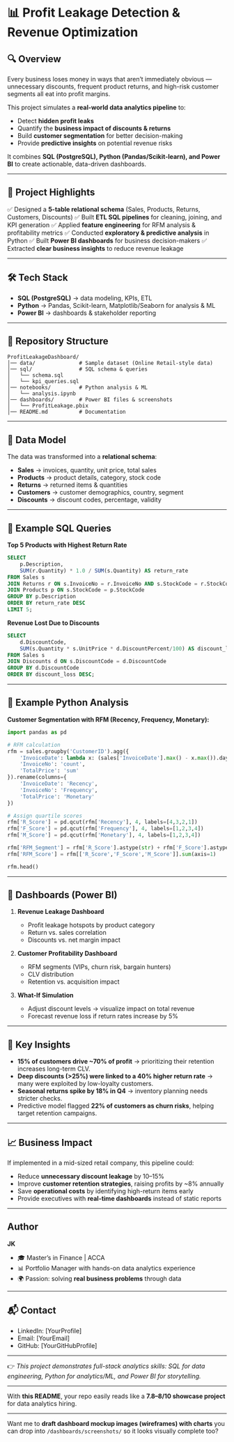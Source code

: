 # 📊 Profit Leakage Detection & Revenue Optimization

## 🔍 Overview

Every business loses money in ways that aren’t immediately obvious — unnecessary discounts, frequent product returns, and high-risk customer segments all eat into profit margins.

This project simulates a **real-world data analytics pipeline** to:

* Detect **hidden profit leaks**
* Quantify the **business impact of discounts & returns**
* Build **customer segmentation** for better decision-making
* Provide **predictive insights** on potential revenue risks

It combines **SQL (PostgreSQL), Python (Pandas/Scikit-learn), and Power BI** to create actionable, data-driven dashboards.

---

## 🚀 Project Highlights

✅ Designed a **5-table relational schema** (Sales, Products, Returns, Customers, Discounts)
✅ Built **ETL SQL pipelines** for cleaning, joining, and KPI generation
✅ Applied **feature engineering** for RFM analysis & profitability metrics
✅ Conducted **exploratory & predictive analysis** in Python
✅ Built **Power BI dashboards** for business decision-makers
✅ Extracted **clear business insights** to reduce revenue leakage

---

## 🛠️ Tech Stack

* **SQL (PostgreSQL)** → data modeling, KPIs, ETL
* **Python** → Pandas, Scikit-learn, Matplotlib/Seaborn for analysis & ML
* **Power BI** → dashboards & stakeholder reporting

---

## 📂 Repository Structure

```
ProfitLeakageDashboard/
│── data/              # Sample dataset (Online Retail-style data)
│── sql/               # SQL schema & queries
│   └── schema.sql
│   └── kpi_queries.sql
│── notebooks/         # Python analysis & ML
│   └── analysis.ipynb
│── dashboards/        # Power BI files & screenshots
│   └── ProfitLeakage.pbix
│── README.md          # Documentation
```

---

## 🧩 Data Model

The data was transformed into a **relational schema**:

* **Sales** → invoices, quantity, unit price, total sales
* **Products** → product details, category, stock code
* **Returns** → returned items & quantities
* **Customers** → customer demographics, country, segment
* **Discounts** → discount codes, percentage, validity

---

## 📜 Example SQL Queries

**Top 5 Products with Highest Return Rate**

```sql
SELECT 
    p.Description, 
    SUM(r.Quantity) * 1.0 / SUM(s.Quantity) AS return_rate
FROM Sales s
JOIN Returns r ON s.InvoiceNo = r.InvoiceNo AND s.StockCode = r.StockCode
JOIN Products p ON s.StockCode = p.StockCode
GROUP BY p.Description
ORDER BY return_rate DESC
LIMIT 5;
```

**Revenue Lost Due to Discounts**

```sql
SELECT 
    d.DiscountCode,
    SUM(s.Quantity * s.UnitPrice * d.DiscountPercent/100) AS discount_loss
FROM Sales s
JOIN Discounts d ON s.DiscountCode = d.DiscountCode
GROUP BY d.DiscountCode
ORDER BY discount_loss DESC;
```

---

## 🐍 Example Python Analysis

**Customer Segmentation with RFM (Recency, Frequency, Monetary):**

```python
import pandas as pd

# RFM calculation
rfm = sales.groupby('CustomerID').agg({
    'InvoiceDate': lambda x: (sales['InvoiceDate'].max() - x.max()).days,
    'InvoiceNo': 'count',
    'TotalPrice': 'sum'
}).rename(columns={
    'InvoiceDate': 'Recency',
    'InvoiceNo': 'Frequency',
    'TotalPrice': 'Monetary'
})

# Assign quartile scores
rfm['R_Score'] = pd.qcut(rfm['Recency'], 4, labels=[4,3,2,1])
rfm['F_Score'] = pd.qcut(rfm['Frequency'], 4, labels=[1,2,3,4])
rfm['M_Score'] = pd.qcut(rfm['Monetary'], 4, labels=[1,2,3,4])

rfm['RFM_Segment'] = rfm['R_Score'].astype(str) + rfm['F_Score'].astype(str) + rfm['M_Score'].astype(str)
rfm['RFM_Score'] = rfm[['R_Score','F_Score','M_Score']].sum(axis=1)

rfm.head()
```

---

## 📸 Dashboards (Power BI)

1. **Revenue Leakage Dashboard**

   * Profit leakage hotspots by product category
   * Return vs. sales correlation
   * Discounts vs. net margin impact

2. **Customer Profitability Dashboard**

   * RFM segments (VIPs, churn risk, bargain hunters)
   * CLV distribution
   * Retention vs. acquisition impact

3. **What-If Simulation**

   * Adjust discount levels → visualize impact on total revenue
   * Forecast revenue loss if return rates increase by 5%

---

## 🧠 Key Insights

* **15% of customers drive \~70% of profit** → prioritizing their retention increases long-term CLV.
* **Deep discounts (>25%) were linked to a 40% higher return rate** → many were exploited by low-loyalty customers.
* **Seasonal returns spike by 18% in Q4** → inventory planning needs stricter checks.
* Predictive model flagged **22% of customers as churn risks**, helping target retention campaigns.

---

## 📈 Business Impact

If implemented in a mid-sized retail company, this pipeline could:

* Reduce **unnecessary discount leakage** by 10–15%
* Improve **customer retention strategies**, raising profits by \~8% annually
* Save **operational costs** by identifying high-return items early
* Provide executives with **real-time dashboards** instead of static reports

---

## Author

**JK**

* 🎓 Master’s in Finance | ACCA 
* 📊 Portfolio Manager with hands-on data analytics experience
* 🌍 Passion: solving **real business problems** through data

---

## 📬 Contact

* LinkedIn: \[YourProfile]
* Email: \[YourEmail]
* GitHub: \[YourGitHubProfile]

---

👉 *This project demonstrates full-stack analytics skills: SQL for data engineering, Python for analytics/ML, and Power BI for storytelling.*

---

With **this README**, your repo easily reads like a **7.8–8/10 showcase project** for data analytics hiring.

---

Want me to **draft dashboard mockup images (wireframes) with charts** you can drop into `/dashboards/screenshots/` so it looks visually complete too?
